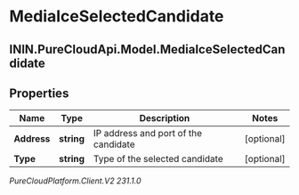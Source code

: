 # MediaIceSelectedCandidate

## ININ.PureCloudApi.Model.MediaIceSelectedCandidate

## Properties

|Name | Type | Description | Notes|
|------------ | ------------- | ------------- | -------------|
| **Address** | **string** | IP address and port of the candidate | [optional] |
| **Type** | **string** | Type of the selected candidate | [optional] |



_PureCloudPlatform.Client.V2 231.1.0_
